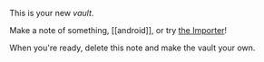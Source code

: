 This is your new *vault*.

Make a note of something, [[android]], or try [the Importer](https://help.obsidian.md/Plugins/Importer)!

When you're ready, delete this note and make the vault your own.